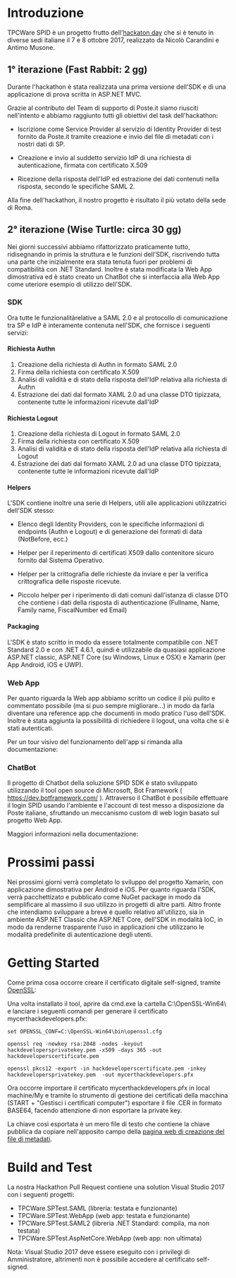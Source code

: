 # Introduzione
TPCWare SPID è un progetto frutto dell'[hackaton day](https://hack.developers.italia.it/) che si è tenuto in diverse sedi italiane il 7 e 8 ottobre 2017, realizzato da Nicolò Carandini e Antimo Musone.

## 1° iterazione (Fast Rabbit: 2 gg)
Durante l'hackathon è stata realizzata una prima versione dell'SDK e di una applicazione di prova scritta in ASP.NET MVC.


Grazie al contributo del Team di supporto di Poste.it siamo riusciti nell'intento e abbiamo raggiunto tutti gli obiettivi del task dell'hackathon:

- Iscrizione come Service Provider al servizio di Identity Provider di test fornito da Poste.it tramite creazione e invio del file di metadati con i nostri dati di SP.

- Creazione e invio al suddetto servizio IdP di una richiesta di autenticazione, firmata con certificato X.509

- Ricezione della risposta dell'IdP ed estrazione dei dati contenuti nella risposta, secondo le specifiche SAML 2.

Alla fine dell'hackathon, il nostro progetto è risultato il più votato della sede di Roma.

## 2° iterazione (Wise Turtle: circa 30 gg)

Nei giorni successivi abbiamo rifattorizzato praticamente tutto, ridisegnando in primis la struttura e le funzioni dell'SDK, riscrivendo tutta una parte che inizialmente era stata tenuta fuori per problemi di compatibilità con .NET Standard. Inoltre è stata modificata la Web App dimostrativa ed è stato creato un ChatBot che si interfaccia alla Web App come uteriore esempio di utilizzo dell'SDK.

### SDK

Ora tutte le funzionalitàrelative a SAML 2.0 e al protocollo di comunicazione tra SP e IdP è interamente contenuta nell'SDK, che fornisce i seguenti servizi:

#### Richiesta Authn

1. Creazione della richiesta di Authn in formato SAML 2.0
2. Firma della richiesta con certificato X.509
3. Analisi di validità e di stato della risposta dell'IdP relativa alla richiesta di Authn
4. Estrazione dei dati dal formato XAML 2.0 ad una classe DTO tipizzata, contenente tutte le informazioni ricevute dall'IdP

#### Richiesta Logout

1. Creazione della richiesta di Logout in formato SAML 2.0
2. Firma della richiesta con certificato X.509
3. Analisi di validità e di stato della risposta dell'IdP relativa alla richiesta di Logout
4. Estrazione dei dati dal formato XAML 2.0 ad una classe DTO tipizzata, contenente tutte le informazioni ricevute dall'IdP

#### Helpers

L'SDK contiene inoltre una serie di Helpers, utili alle applicazioni utilizzatrici dell'SDK stesso:

- Elenco degli Identity Providers, con le specifiche informazioni di endpoints (Authn e Logout) e di generazione dei formati di data (NotBefore, ecc.)

- Helper per il reperimento di certificati X509 dallo contenitore sicuro fornito dal Sistema Operativo.

- Helper per la crittografia delle richieste da inviare e per la verifica crittografica delle risposte ricevute.

- Piccolo helper per i riperimento di dati comuni dall'istanza di classe DTO che contiene i dati della risposta di authenticazione (Fullname, Name, Family name, FiscalNumber ed Email)

#### Packaging

L'SDK è stato scritto in modo da essere totalmente compatibile con .NET Standard 2.0 e con .NET 4.6.1, quindi è utilizzabile da quasiasi applicazione ASP.NET classic, ASP.NET Core (su Windows, Linux e OSX) e Xamarin (per App Android, iOS e UWP).

### Web App

Per quanto riguarda la Web app abbiamo scritto un codice il più pulito e commentato possibile (ma si puo sempre migliorare...) in modo da farla diventare una reference app che documenti in modo pratico l'uso dell'SDK.
Inoltre è stata aggiunta la possibilità di richiedere il logout, una volta che si è stati autenticati.

Per un tour visivo del funzionamento dell'app si rimanda alla documentazione:

### ChatBot

Il  progetto di Chatbot della soluzione SPID SDK è stato sviluppato utilizzando il tool open source di Microsoft, Bot Framework ( https://dev.botframework.com/ ). Attraverso il ChatBot è possibile effettuare il login SPID usando l'ambiente e l'account di test messo a disposizione da Poste italiane, sfruttando un meccanismo custom di web login basato sul progetto Web App.

Maggiori informazioni nella documentazione: 

# Prossimi passi

Nei prossimi giorni verrà completato lo sviluppo del progetto Xamarin, con applicazione dimostrativa per Android e iOS.
Per quanto riguarda l'SDK, verrà pacchettizato e pubblicato come NuGet package in modo da semplificare al massimo il suo utilizzo in progetti di altre parti.
Altro fronte che intendiamo sviluppare a breve è quello relativo all'utilizzo, sia in ambiente ASP.NET Classic che ASP.NET Core, dell'SDK in modalità IoC, in modo da renderne trasparente l'uso in applicazioni che utilizzano le modalità predefinite di autenticazione degli utenti.

# Getting Started
Come prima cosa occorre creare il certificato digitale self-signed, tramite [OpenSSL](https://slproweb.com/products/Win32OpenSSL.html):

Una volta installato il tool, aprire da cmd.exe la cartella C:\OpenSSL-Win64\  e lanciare i seguenti comandi per generare il certificato mycerthackdevelopers.pfx:

	set OPENSSL_CONF=C:\OpenSSL-Win64\bin\openssl.cfg
	 
	openssl req -newkey rsa:2048 -nodes -keyout hackdevelopersprivatekey.pem -x509 -days 365 -out hackdeveloperscertificate.pem
	 
	openssl pkcs12 -export -in hackdeveloperscertificate.pem -inkey hackdevelopersprivatekey.pem  -out mycerthackdevelopers.pfx

Ora occorre importare il certificato mycerthackdevelopers.pfx in local machine/My e tramite lo strumento di gestione dei certificati della macchina (START + "Gestisci i certificati computer") esportare il file .CER in formato BASE64, facendo attenzione di non esportare la private key.

La chiave così esportata è un mero file di testo che contiene la chiave pubblica da copiare nell'apposito campo della [pagina web di creazione del file di metadati](https://backoffice-spidtest.apps.justcodeon.it/).


# Build and Test
La nostra Hackathon Pull Request contiene una solution Visual Studio 2017 con i seguenti progetti:

- TPCWare.SPTest.SAML (libreria: testata e funzionante)
- TPCWare.SPTest.WebApp (web app: testata e funzionante)
- TPCWare.SPTest.SAML2 (libreria .NET Standard: compila, ma non testata)
- TPCWare.SPTest.AspNetCore.WebApp (web app: non ultimata)

Nota: Visual Studio 2017 deve essere eseguito con i privilegi di Amministratore, altrimenti non è possibile accedere al certificato self-signed.
